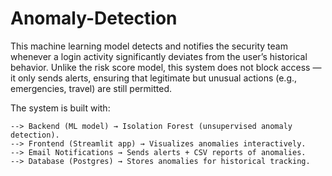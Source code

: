 # Anomaly-Detection
This machine learning model detects and notifies the security team whenever a login activity significantly deviates from the user’s historical behavior. Unlike the risk score model, this system does not block access — it only sends alerts, ensuring that legitimate but unusual actions (e.g., emergencies, travel) are still permitted.

The system is built with:

    --> Backend (ML model) → Isolation Forest (unsupervised anomaly detection).
    --> Frontend (Streamlit app) → Visualizes anomalies interactively.
    --> Email Notifications → Sends alerts + CSV reports of anomalies.
    --> Database (Postgres) → Stores anomalies for historical tracking.
